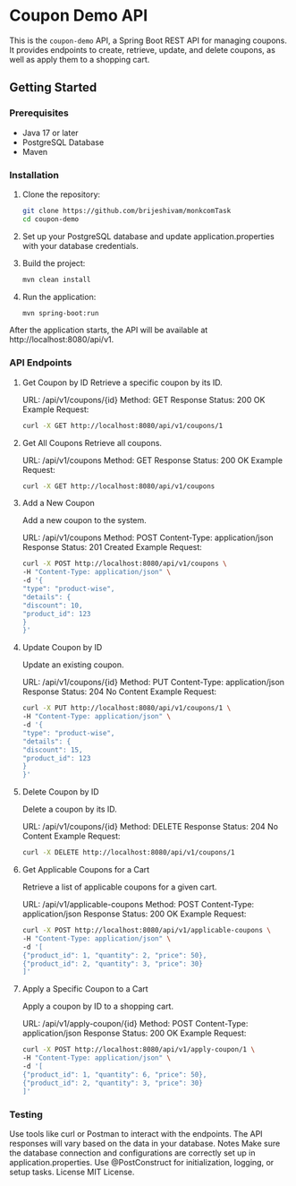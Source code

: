 # Coupon Demo API

This is the `coupon-demo` API, a Spring Boot REST API for managing coupons. It provides endpoints to create, retrieve, update, and delete coupons, as well as apply them to a shopping cart.

## Getting Started

### Prerequisites

- Java 17 or later
- PostgreSQL Database
- Maven

### Installation

1. Clone the repository:

   ```bash
   git clone https://github.com/brijeshivam/monkcomTask
   cd coupon-demo

2. Set up your PostgreSQL database and update application.properties with your database credentials.

3. Build the project:

    ```bash
   mvn clean install

4. Run the application:

    ```bash
    mvn spring-boot:run
After the application starts, the API will be available at http://localhost:8080/api/v1.

### API Endpoints
1. Get Coupon by ID
   Retrieve a specific coupon by its ID.
  
    URL: /api/v1/coupons/{id}
    Method: GET
    Response Status: 200 OK
    Example Request:
    ```bash
    curl -X GET http://localhost:8080/api/v1/coupons/1

2. Get All Coupons
   Retrieve all coupons.

    URL: /api/v1/coupons
    Method: GET
    Response Status: 200 OK
    Example Request:

    ```bash
    curl -X GET http://localhost:8080/api/v1/coupons

3. Add a New Coupon

   Add a new coupon to the system.

    URL: /api/v1/coupons
    Method: POST
    Content-Type: application/json
    Response Status: 201 Created
    Example Request:
    ```bash
    curl -X POST http://localhost:8080/api/v1/coupons \
    -H "Content-Type: application/json" \
    -d '{
    "type": "product-wise",
    "details": {
    "discount": 10,
    "product_id": 123
    }
    }'
4. Update Coupon by ID

   Update an existing coupon.

    URL: /api/v1/coupons/{id}
    Method: PUT
    Content-Type: application/json
    Response Status: 204 No Content
    Example Request:
    ```bash
    curl -X PUT http://localhost:8080/api/v1/coupons/1 \
    -H "Content-Type: application/json" \
    -d '{
    "type": "product-wise",
    "details": {
    "discount": 15,
    "product_id": 123
    }
    }'
5. Delete Coupon by ID

    Delete a coupon by its ID.

    URL: /api/v1/coupons/{id}
    Method: DELETE
    Response Status: 204 No Content
    Example Request:
    ```bash
    curl -X DELETE http://localhost:8080/api/v1/coupons/1
6. Get Applicable Coupons for a Cart

   Retrieve a list of applicable coupons for a given cart.

    URL: /api/v1/applicable-coupons
    Method: POST
    Content-Type: application/json
    Response Status: 200 OK
    Example Request:
    ```bash
    curl -X POST http://localhost:8080/api/v1/applicable-coupons \
    -H "Content-Type: application/json" \
    -d '[
    {"product_id": 1, "quantity": 2, "price": 50},
    {"product_id": 2, "quantity": 3, "price": 30}
    ]'
7. Apply a Specific Coupon to a Cart

   Apply a coupon by ID to a shopping cart.

    URL: /api/v1/apply-coupon/{id}
    Method: POST
    Content-Type: application/json
    Response Status: 200 OK
    Example Request:
    ```bash
    curl -X POST http://localhost:8080/api/v1/apply-coupon/1 \
    -H "Content-Type: application/json" \
    -d '[
    {"product_id": 1, "quantity": 6, "price": 50},
    {"product_id": 2, "quantity": 3, "price": 30}
    ]'
### Testing
Use tools like curl or Postman to interact with the endpoints.
The API responses will vary based on the data in your database.
Notes
Make sure the database connection and configurations are correctly set up in application.properties.
Use @PostConstruct for initialization, logging, or setup tasks.
License
MIT License.